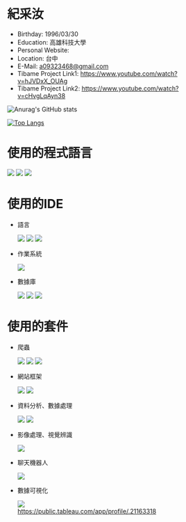 #  紀采汝

 - Birthday: 1996/03/30
 - Education: 高雄科技大學
 - Personal Website: 
 - Location: 台中
 - E-Mail: a09323468@gmail.com
 - Tibame Project Link1: https://www.youtube.com/watch?v=hJVDxX_OUAg
 - Tibame Project Link2: https://www.youtube.com/watch?v=cHvgLqAyn38


![Anurag's GitHub stats](https://github-readme-stats.vercel.app/api?username=a09323468&show_icons=true&theme=radical)

[![Top Langs](https://github-readme-stats.vercel.app/api/top-langs/?username=a09323468&layout=compact&theme=gruvbox)](https://github.com/a09323468)



#  使用的程式語言

  ![](https://img.shields.io/badge/Python-FFFFFF)
  ![](https://img.shields.io/badge/C#-FFFFFF)
  ![](https://img.shields.io/badge/Java-FFFFFF)


# 使用的IDE

- 語言

   ![](https://img.shields.io/badge/Pycharm-FFFFFF)
   ![](https://img.shields.io/badge/VSCODE-FFFFFF)
   ![](https://img.shields.io/badge/Visual%20Studio-FFFFFF)
   
- 作業系統
 
   ![](https://img.shields.io/badge/Linux-FFFFFF)

- 數據庫

   ![](https://img.shields.io/badge/MySQL-FFFFFF)
   ![](https://img.shields.io/badge/MsSQL-FFFFFF)
   ![](https://img.shields.io/badge/Mongodb-FFFFFF)
   
#  使用的套件
- 爬蟲

    ![](https://img.shields.io/badge/bs4-FFFFFF)
    ![](https://img.shields.io/badge/requests-FFFFFF)
    ![](https://img.shields.io/badge/requests--html-FFFFFF)



- 網站框架

   ![](https://img.shields.io/badge/Flask-FFFFFF)
   ![](https://img.shields.io/badge/jupyterlab-FFFFFF)

- 資料分析、數據處理

   ![](https://img.shields.io/badge/numpy-FFFFFF)
   ![](https://img.shields.io/badge/pandas-FFFFFF)


- 影像處理、視覺辨識

  ![](https://img.shields.io/badge/Opencv-FFFFFF)

- 聊天機器人

   ![](https://img.shields.io/badge/line--bot--sdk-FFFFFF)
   
- 數據可視化

   ![](https://img.shields.io/badge/Tableau-FFFFFF)   
   https://public.tableau.com/app/profile/.21163318
